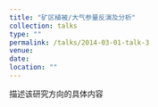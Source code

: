 ```yaml
---
title: "矿区植被/大气参量反演及分析"
collection: talks
type: ""
permalink: /talks/2014-03-01-talk-3
venue: 
date: 
location: ""
---
```


描述该研究方向的具体内容
